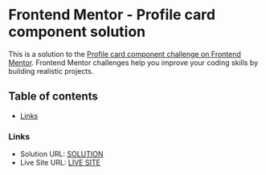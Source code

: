 # Frontend Mentor - Profile card component solution

This is a solution to the [Profile card component challenge on Frontend Mentor](https://www.frontendmentor.io/challenges/profile-card-component-cfArpWshJ). Frontend Mentor challenges help you improve your coding skills by building realistic projects.

## Table of contents

- [Links](#links)

### Links

- Solution URL: [SOLUTION](https://github.com/Jinzero10/profile-card-component.git)
- Live Site URL: [LIVE SITE](https://profile-card-jin.netlify.app/)
